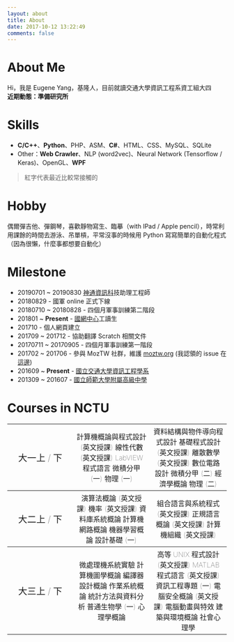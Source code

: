 ```yaml
---
layout: about
title: About
date: 2017-10-12 13:22:49
comments: false
---
```


# About Me

Hi，我是 Eugene Yang，基隆人，目前就讀交通大學資訊工程系資工組大四  
__近期動態：準備研究所__

# Skills

- __C/C++__、__Python__、PHP、ASM、__C#__、HTML、CSS、MySQL、SQLite
- Other：__Web Crawler__、NLP (word2vec)、Neural Network (Tensorflow / Keras)、OpenGL、__WPF__

> 紅字代表最近比較常接觸的

# Hobby

偶爾彈吉他、彈鋼琴，喜歡靜物寫生、臨摹（with IPad / Apple pencil），時常利用課餘的時間去游泳、吊單槓，平常沒事的時候用 Python 寫寫簡單的自動化程式（因為很懶，什麼事都想要自動化）

# Milestone

- 20190701 ~ 20190830 [神通資訊科](https://www.mitac.com.tw/)技助理工程師
- 20180829 - 國軍 online 正式下線
- 20180710 ~ 20180828 - 四個月軍事訓練第二階段
- 201801 ~ __Present__ - [國網中心](https://www.nchc.org.tw/en)工讀生
- 201710 - 個人網頁建立
- 201709 ~ 201712 - 協助翻譯 Scratch 相關文件
- 20170711 ~ 20170905 - 四個月軍事訓練第一階段
- 201702 ~ 201706 - 參與 MozTW 社群，維護 [moztw.org](https://moztw.org/) (我認領的 issue 在[這邊](https://github.com/moztw/www.moztw.org/issues?q=is%3Aissue+assignee%3Aeugene87222+is%3Aclosed))
- 201609 ~ __Present__ - [國立交通大學資訊工程學系](https://www.cs.nctu.edu.tw/)
- 201309 ~ 201607 - [國立師範大學附屬高級中學](https://www.hs.ntnu.edu.tw/)

# Courses in NCTU

<table>
    <tr>
        <th style="text-align:center; width:30%; font-size:130%;">大一上 / 下</th>
        <th style="width:35%;">
            計算機概論與程式設計 (英文授課)  
            線性代數 (英文授課)  
            LabVIEW 程式語言  
            微積分甲 (一)  
            物理 (一)
        </th>
        <th style="width:35%;">
            資料結構與物件導向程式設計  
            基礎程式設計 (英文授課)  
            離散數學 (英文授課)  
            數位電路設計  
            微積分甲 (二)  
            經濟學概論  
            物理 (二)
        </th>
    </tr>
    <tr>
        <th style="text-align:center; font-size:130%;">大二上 / 下</th>
        <th>
            演算法概論 (英文授課)  
            機率 (英文授課)  
            資料庫系統概論  
            計算機網路概論  
            機器學習概論  
            設計基礎 (一)
        </th>
        <th>
            組合語言與系統程式 (英文授課)  
            正規語言概論 (英文授課)  
            計算機組織 (英文授課)
        </th>
    </tr>
    <tr>
        <th style="text-align:center; font-size:130%;">大三上 / 下</th>
        <th>
            微處理機系統實驗  
            計算機圖學概論  
            編譯器設計概論  
            作業系統概論  
            統計方法與資料分析  
            普通生物學 (一)  
            心理學概論
        </th>
        <th>
            高等 UNIX 程式設計 (英文授課)  
            MATLAB 程式語言 (英文授課)  
            資訊工程專題 (一)  
            電腦安全概論 (英文授課)  
            電腦動畫與特效  
            建築與環境概論  
            社會心理學
        </th>
    </tr>
</table>

<style>
    tr th {
        font-weight: lighter;
    }
</style>